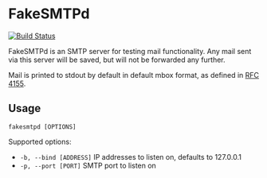 # FakeSMTPd

[![Build Status](https://travis-ci.org/srittau/FakeSMTPd.svg?branch=master)](https://travis-ci.org/srittau/FakeSMTPd)

FakeSMTPd is an SMTP server for testing mail functionality. Any mail sent via
this server will be saved, but will not be forwarded any further.

Mail is printed to stdout by default in default mbox format, as defined in
[RFC 4155](https://www.ietf.org/rfc/rfc4155.txt).

Usage
-----

`fakesmtpd [OPTIONS]`

Supported options:

  * `-b, --bind [ADDRESS]` IP addresses to listen on, defaults to 127.0.0.1
  * `-p, --port [PORT]` SMTP port to listen on
